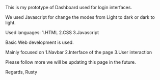 This is my prototype of Dashboard used for login interfaces.


We used Javascript for change the modes from Light to dark or dark to light.


Used languages:
1.HTML
2.CSS
3.Javascript


Basic Web development is used. 

Mainly focused on 
1.Navbar
2.Interface of the page
3.User interaction







Please follow more we will be updating this page in the future.





Regards,
Rusty
